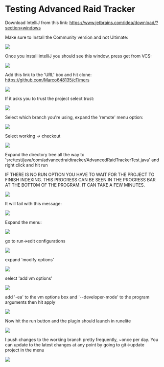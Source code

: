 # Testing Advanced Raid Tracker

Download IntelliJ from this link: https://www.jetbrains.com/idea/download/?section=windows

Make sure to Install the Community version and not Ultimate:

![](resources/1.png)

Once you install intelliJ you should see this window, press get from VCS:

![](resources/2.jpg)

Add this link to the 'URL' box and hit clone: https://github.com/Marco648135/cTimers

![](resources/3.jpg)

If it asks you to trust the project select trust:

![](resources/4.jpg)

Select which branch you're using, expand the 'remote' menu option:

![](resources/5.jpg)

Select working -> checkout

![](resources/6.jpg)

Expand the directory tree all the way to 'src/test/java/com/advancedraidtracker/AdvancedRaidTrackerTest.java' and right click and hit run

IF THERE IS NO RUN OPTION YOU HAVE TO WAIT FOR THE PROJECT TO FINISH INDEXING. THIS PROGRESS CAN BE SEEN IN THE PROGRESS BAR AT THE BOTTOM OF THE PROGRAM. IT CAN TAKE A FEW MINUTES.

![](resources/7.jpg)

It will fail with this message:

![](resources/8.jpg)

Expand the menu:

![](resources/9.jpg)

go to run->edit configurations

![](resources/10.jpg)

expand 'modify options'

![](resources/11.jpg)

select 'add vm options'

![](resources/12.jpg)

add '-ea' to the vm options box and '--developer-mode' to the program arguments then hit apply

![](resources/13.jpg)

Now hit the run button and the plugin should launch in runelite

![](resources/14.jpg)

I push changes to the working branch pretty frequently, ~once per day. You can update to the latest changes at any point by going to git->update project in the menu

![](resources/15.jpg)